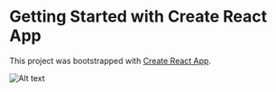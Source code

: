 # Getting Started with Create React App

This project was bootstrapped with [Create React App](https://github.com/facebook/create-react-app).

![Alt text](relative%20path/to/img.jpg?raw=true "Title")
